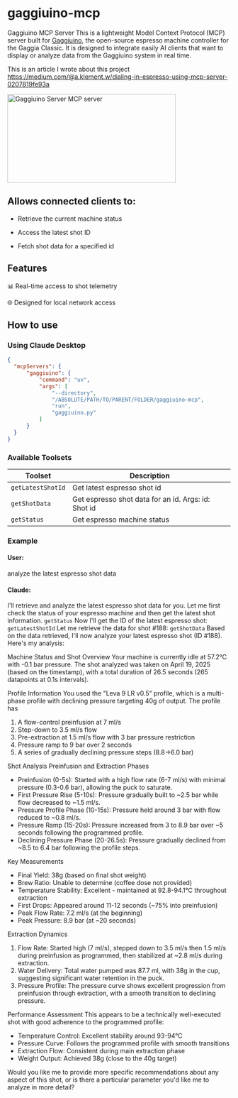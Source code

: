 # gaggiuino-mcp
Gaggiuino MCP Server
This is a lightweight Model Context Protocol (MCP) server built for [Gaggiuino](https://github.com/Zer0-bit/gaggiuino), the open-source espresso machine controller for the Gaggia Classic. It is designed to integrate easily AI clients that want to display or analyze data from the Gaggiuino system in real time.

This is an article I wrote about this project https://medium.com/@a.klement.w/dialing-in-espresso-using-mcp-server-0207819fe93a

<a href="https://glama.ai/mcp/servers/@AndrewKlement/gaggiuino-mcp">
  <img width="380" height="200" src="https://glama.ai/mcp/servers/@AndrewKlement/gaggiuino-mcp/badge" alt="Gaggiuino Server MCP server" />
</a>

## Allows connected clients to:

- Retrieve the current machine status

- Access the latest shot ID

- Fetch shot data for a specified id 

## Features
📊 Real-time access to shot telemetry

🌐 Designed for local network access

## How to use

### Using Claude Desktop
```json
{
  "mcpServers": {
      "gaggiuino": {
          "command": "uv",
          "args": [
              "--directory",
              "/ABSOLUTE/PATH/TO/PARENT/FOLDER/gaggiuino-mcp",
              "run",
              "gaggiuino.py"
          ]
      }
  }
}
```

### Available Toolsets

| Toolset                 | Description                                                   |
| ----------------------- | ------------------------------------------------------------- |
| `getLatestShotId`       | Get latest espresso shot id                                   |
| `getShotData`           | Get espresso shot data for an id. Args: id: Shot id           |
| `getStatus`             | Get espresso machine status                                   |


### Example
#### User: 
analyze the latest espresso shot data

#### Claude:
I'll retrieve and analyze the latest espresso shot data for you. Let me first check the status of your espresso machine and then get the latest shot information.
`getStatus`
Now I'll get the ID of the latest espresso shot:
`getLatestShotId`
Let me retrieve the data for shot #188:
`getShotData`
Based on the data retrieved, I'll now analyze your latest espresso shot (ID #188). Here's my analysis:

Machine Status and Shot Overview
Your machine is currently idle at 57.2°C with -0.1 bar pressure. The shot analyzed was taken on April 19, 2025 (based on the timestamp), with a total duration of 
26.5 seconds (265 datapoints at 0.1s intervals).

Profile Information
You used the "Leva 9 LR v0.5" profile, which is a multi-phase profile with declining pressure targeting 40g of output. The profile has
1. A flow-control preinfusion at 7 ml/s
2. Step-down to 3.5 ml/s flow
3. Pre-extraction at 1.5 ml/s flow with 3 bar pressure restriction
4. Pressure ramp to 9 bar over 2 seconds
5. A series of gradually declining pressure steps (8.8→6.0 bar)

Shot Analysis
Preinfusion and Extraction Phases
- Preinfusion (0-5s): Started with a high flow rate (6-7 ml/s) with minimal pressure (0.3-0.6 bar), allowing the puck to saturate.
- First Pressure Rise (5-10s): Pressure gradually built to ~2.5 bar while flow decreased to ~1.5 ml/s.
- Pressure Profile Phase (10-15s): Pressure held around 3 bar with flow reduced to ~0.8 ml/s.
- Pressure Ramp (15-20s): Pressure increased from 3 to 8.9 bar over ~5 seconds following the programmed profile.
- Declining Pressure Phase (20-26.5s): Pressure gradually declined from ~8.5 to 6.4 bar following the profile steps.

Key Measurements
- Final Yield: 38g (based on final shot weight)
- Brew Ratio: Unable to determine (coffee dose not provided)
- Temperature Stability: Excellent - maintained at 92.8-94.1°C throughout extraction
- First Drops: Appeared around 11-12 seconds (~75% into preinfusion)
- Peak Flow Rate: 7.2 ml/s (at the beginning)
- Peak Pressure: 8.9 bar (at ~20 seconds)

Extraction Dynamics
1. Flow Rate: Started high (7 ml/s), stepped down to 3.5 ml/s then 1.5 ml/s during preinfusion as programmed, then stabilized at ~2.8 ml/s during extraction.
2. Water Delivery: Total water pumped was 87.7 ml, with 38g in the cup, suggesting significant water retention in the puck.
3. Pressure Profile: The pressure curve shows excellent progression from preinfusion through extraction, with a smooth transition to declining pressure.

Performance Assessment
This appears to be a technically well-executed shot with good adherence to the programmed profile:
- Temperature Control: Excellent stability around 93-94°C
- Pressure Curve: Follows the programmed profile with smooth transitions
- Extraction Flow: Consistent during main extraction phase
- Weight Output: Achieved 38g (close to the 40g target)

Would you like me to provide more specific recommendations about any aspect of this shot, or is there a particular parameter you'd like me to analyze in more detail?

